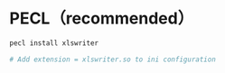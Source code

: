 # PECL（recommended）

```bash
pecl install xlswriter

# Add extension = xlswriter.so to ini configuration
```



